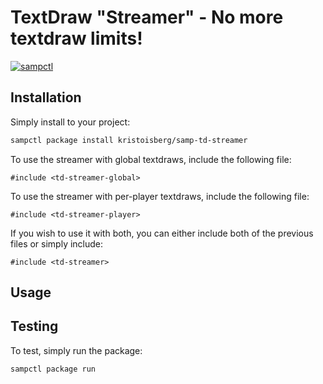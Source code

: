 # TextDraw "Streamer" - No more textdraw limits!

[![sampctl](https://shields.southcla.ws/badge/sampctl-samp--td--streamer-2f2f2f.svg?style=for-the-badge)](https://github.com/kristoisberg/samp-td-streamer)


## Installation

Simply install to your project:

```bash
sampctl package install kristoisberg/samp-td-streamer
```

To use the streamer with global textdraws, include the following file:

```pawn
#include <td-streamer-global>
```

To use the streamer with per-player textdraws, include the following file:

```pawn
#include <td-streamer-player>
```

If you wish to use it with both, you can either include both of the previous files or simply include:

```pawn
#include <td-streamer>
```


## Usage




## Testing

To test, simply run the package:

```bash
sampctl package run
```
